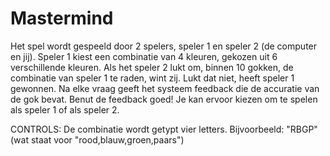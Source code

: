 # Mastermind
Het spel wordt gespeeld door 2 spelers, speler 1 en speler 2 (de computer en jij). Speler 1 kiest een combinatie van 4 kleuren, gekozen uit 6 verschillende kleuren. Als het speler 2 lukt om, binnen 10 gokken, de combinatie van speler 1 te raden, wint zij. Lukt dat niet, heeft speler 1 gewonnen. Na elke vraag geeft het systeem feedback die de accuratie van de gok bevat. Benut de feedback goed! Je kan ervoor kiezen om te spelen als speler 1 of als speler 2.

CONTROLS: De combinatie wordt getypt vier letters. Bijvoorbeeld: "RBGP" (wat staat voor "rood,blauw,groen,paars")
